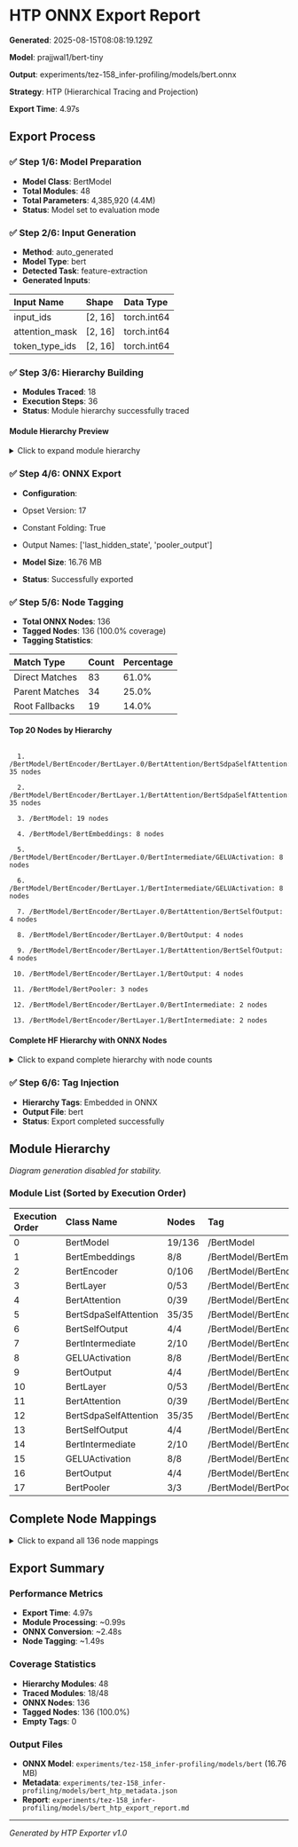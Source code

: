 # HTP ONNX Export Report

**Generated**: 2025-08-15T08:08:19.129Z

**Model**: prajjwal1/bert-tiny

**Output**: experiments/tez-158_infer-profiling/models/bert.onnx

**Strategy**: HTP (Hierarchical Tracing and Projection)

**Export Time**: 4.97s

## Export Process

### ✅ Step 1/6: Model Preparation

- **Model Class**: BertModel
- **Total Modules**: 48
- **Total Parameters**: 4,385,920 (4.4M)
- **Status**: Model set to evaluation mode

### ✅ Step 2/6: Input Generation

- **Method**: auto_generated
- **Model Type**: bert
- **Detected Task**: feature-extraction
- **Generated Inputs**:

| Input Name     | Shape   | Data Type   |
| :------------- | :------ | :---------- |
| input_ids      | [2, 16] | torch.int64 |
| attention_mask | [2, 16] | torch.int64 |
| token_type_ids | [2, 16] | torch.int64 |

### ✅ Step 3/6: Hierarchy Building

- **Modules Traced**: 18
- **Execution Steps**: 36
- **Status**: Module hierarchy successfully traced

#### Module Hierarchy Preview

<details>

<summary>Click to expand module hierarchy</summary>



```

BertModel
├── BertEmbeddings: embeddings
├── BertEncoder: encoder
│   ├── BertLayer: encoder.layer.0
│   │   ├── BertAttention: encoder.layer.0.attention
│   │   │   ├── BertSelfOutput: encoder.layer.0.attention.output
│   │   │   └── BertSdpaSelfAttention: encoder.layer.0.attention.self
│   │   ├── BertIntermediate: encoder.layer.0.intermediate
│   │   │   └── GELUActivation: encoder.layer.0.intermediate.intermediate_act_fn
│   │   └── BertOutput: encoder.layer.0.output
│   └── BertLayer: encoder.layer.1
│       ├── BertAttention: encoder.layer.1.attention
│       │   ├── BertSelfOutput: encoder.layer.1.attention.output
│       │   └── BertSdpaSelfAttention: encoder.layer.1.attention.self
│       ├── BertIntermediate: encoder.layer.1.intermediate
│       │   └── GELUActivation: encoder.layer.1.intermediate.intermediate_act_fn
│       └── BertOutput: encoder.layer.1.output
└── BertPooler: pooler

```



</details>

### ✅ Step 4/6: ONNX Export

- **Configuration**:

- Opset Version: 17
- Constant Folding: True
- Output Names: ['last_hidden_state', 'pooler_output']

- **Model Size**: 16.76 MB
- **Status**: Successfully exported

### ✅ Step 5/6: Node Tagging

- **Total ONNX Nodes**: 136
- **Tagged Nodes**: 136 (100.0% coverage)
- **Tagging Statistics**:

| Match Type     | Count | Percentage |
| :------------- | :---- | :--------- |
| Direct Matches | 83    | 61.0%      |
| Parent Matches | 34    | 25.0%      |
| Root Fallbacks | 19    | 14.0%      |

#### Top 20 Nodes by Hierarchy



```

  1. /BertModel/BertEncoder/BertLayer.0/BertAttention/BertSdpaSelfAttention: 35 nodes

  2. /BertModel/BertEncoder/BertLayer.1/BertAttention/BertSdpaSelfAttention: 35 nodes

  3. /BertModel: 19 nodes

  4. /BertModel/BertEmbeddings: 8 nodes

  5. /BertModel/BertEncoder/BertLayer.0/BertIntermediate/GELUActivation: 8 nodes

  6. /BertModel/BertEncoder/BertLayer.1/BertIntermediate/GELUActivation: 8 nodes

  7. /BertModel/BertEncoder/BertLayer.0/BertAttention/BertSelfOutput: 4 nodes

  8. /BertModel/BertEncoder/BertLayer.0/BertOutput: 4 nodes

  9. /BertModel/BertEncoder/BertLayer.1/BertAttention/BertSelfOutput: 4 nodes

 10. /BertModel/BertEncoder/BertLayer.1/BertOutput: 4 nodes

 11. /BertModel/BertPooler: 3 nodes

 12. /BertModel/BertEncoder/BertLayer.0/BertIntermediate: 2 nodes

 13. /BertModel/BertEncoder/BertLayer.1/BertIntermediate: 2 nodes

```



#### Complete HF Hierarchy with ONNX Nodes

<details>

<summary>Click to expand complete hierarchy with node counts</summary>



```

BertModel (136 nodes)
├── BertEmbeddings: embeddings (8 nodes)
│   │   ├── Add (2 ops)
│   │   ├── Constant (2 ops)
│   │   ├── Gather (3 ops)
│   │   └── LayerNormalization: /embeddings/LayerNorm/LayerNormalization
├── BertEncoder: encoder (106 nodes)
│   ├── BertLayer: encoder.layer.0 (53 nodes)
│   │   ├── BertAttention: encoder.layer.0.attention (39 nodes)
│   │   │   ├── BertSelfOutput: encoder.layer.0.attention.output (4 nodes)
│   │   │   │   │   ├── Add (2 ops)
│   │   │   │   │   ├── LayerNormalization: /encoder/layer.0/attention/output/LayerNorm/LayerNormalization
│   │   │   │   │   └── MatMul: /encoder/layer.0/attention/output/dense/MatMul
│   │   │   └── BertSdpaSelfAttention: encoder.layer.0.attention.self (35 nodes)
│   │   │           ├── Add (4 ops)
│   │   │           ├── Cast (2 ops)
│   │   │           ├── Constant (7 ops)
│   │   │           ├── Div: /encoder/layer.0/attention/self/Div
│   │   │           ├── MatMul (5 ops)
│   │   │           ├── Mul (2 ops)
│   │   │           ├── Reshape (4 ops)
│   │   │           ├── Shape: /encoder/layer.0/attention/self/Shape
│   │   │           ├── Slice: /encoder/layer.0/attention/self/Slice
│   │   │           ├── Softmax: /encoder/layer.0/attention/self/Softmax
│   │   │           ├── Sqrt (3 ops)
│   │   │           └── Transpose (4 ops)
│   │   ├── BertIntermediate: encoder.layer.0.intermediate (10 nodes)
│   │   │   └── GELUActivation: encoder.layer.0.intermediate.intermediate_act_fn (8 nodes)
│   │   │           ├── Add: /encoder/layer.0/intermediate/intermediate_act_fn/Add
│   │   │           ├── Constant (3 ops)
│   │   │           ├── Div: /encoder/layer.0/intermediate/intermediate_act_fn/Div
│   │   │           ├── Erf: /encoder/layer.0/intermediate/intermediate_act_fn/Erf
│   │   │           └── Mul (2 ops)
│   │   └── BertOutput: encoder.layer.0.output (4 nodes)
│   │           ├── Add (2 ops)
│   │           ├── LayerNormalization: /encoder/layer.0/output/LayerNorm/LayerNormalization
│   │           └── MatMul: /encoder/layer.0/output/dense/MatMul
│   └── BertLayer: encoder.layer.1 (53 nodes)
│       ├── BertAttention: encoder.layer.1.attention (39 nodes)
│       │   ├── BertSelfOutput: encoder.layer.1.attention.output (4 nodes)
│       │   │   │   ├── Add (2 ops)
│       │   │   │   ├── LayerNormalization: /encoder/layer.1/attention/output/LayerNorm/LayerNormalization
│       │   │   │   └── MatMul: /encoder/layer.1/attention/output/dense/MatMul
│       │   └── BertSdpaSelfAttention: encoder.layer.1.attention.self (35 nodes)
│       │           ├── Add (4 ops)
│       │           ├── Cast (2 ops)
│       │           ├── Constant (7 ops)
│       │           ├── Div: /encoder/layer.1/attention/self/Div
│       │           ├── MatMul (5 ops)
│       │           ├── Mul (2 ops)
│       │           ├── Reshape (4 ops)
│       │           ├── Shape: /encoder/layer.1/attention/self/Shape
│       │           ├── Slice: /encoder/layer.1/attention/self/Slice
│       │           ├── Softmax: /encoder/layer.1/attention/self/Softmax
│       │           ├── Sqrt (3 ops)
│       │           └── Transpose (4 ops)
│       ├── BertIntermediate: encoder.layer.1.intermediate (10 nodes)
│       │   └── GELUActivation: encoder.layer.1.intermediate.intermediate_act_fn (8 nodes)
│       │           ├── Add: /encoder/layer.1/intermediate/intermediate_act_fn/Add
│       │           ├── Constant (3 ops)
│       │           ├── Div: /encoder/layer.1/intermediate/intermediate_act_fn/Div
│       │           ├── Erf: /encoder/layer.1/intermediate/intermediate_act_fn/Erf
│       │           └── Mul (2 ops)
│       └── BertOutput: encoder.layer.1.output (4 nodes)
│               ├── Add (2 ops)
│               ├── LayerNormalization: /encoder/layer.1/output/LayerNorm/LayerNormalization
│               └── MatMul: /encoder/layer.1/output/dense/MatMul
└── BertPooler: pooler (3 nodes)
        ├── Gather: /pooler/Gather
        ├── Gemm: /pooler/dense/Gemm
        └── Tanh: /pooler/activation/Tanh

```



</details>

### ✅ Step 6/6: Tag Injection

- **Hierarchy Tags**: Embedded in ONNX
- **Output File**: bert
- **Status**: Export completed successfully

## Module Hierarchy

*Diagram generation disabled for stability.*

### Module List (Sorted by Execution Order)

| Execution Order | Class Name            | Nodes  | Tag                                                                    | Scope                                            |
| :-------------- | :-------------------- | :----- | :--------------------------------------------------------------------- | :----------------------------------------------- |
| 0               | BertModel             | 19/136 | /BertModel                                                             | [ROOT]                                           |
| 1               | BertEmbeddings        | 8/8    | /BertModel/BertEmbeddings                                              | embeddings                                       |
| 2               | BertEncoder           | 0/106  | /BertModel/BertEncoder                                                 | encoder                                          |
| 3               | BertLayer             | 0/53   | /BertModel/BertEncoder/BertLayer.0                                     | encoder.layer.0                                  |
| 4               | BertAttention         | 0/39   | /BertModel/BertEncoder/BertLayer.0/BertAttention                       | encoder.layer.0.attention                        |
| 5               | BertSdpaSelfAttention | 35/35  | /BertModel/BertEncoder/BertLayer.0/BertAttention/BertSdpaSelfAttention | encoder.layer.0.attention.self                   |
| 6               | BertSelfOutput        | 4/4    | /BertModel/BertEncoder/BertLayer.0/BertAttention/BertSelfOutput        | encoder.layer.0.attention.output                 |
| 7               | BertIntermediate      | 2/10   | /BertModel/BertEncoder/BertLayer.0/BertIntermediate                    | encoder.layer.0.intermediate                     |
| 8               | GELUActivation        | 8/8    | /BertModel/BertEncoder/BertLayer.0/BertIntermediate/GELUActivation     | encoder.layer.0.intermediate.intermediate_act_fn |
| 9               | BertOutput            | 4/4    | /BertModel/BertEncoder/BertLayer.0/BertOutput                          | encoder.layer.0.output                           |
| 10              | BertLayer             | 0/53   | /BertModel/BertEncoder/BertLayer.1                                     | encoder.layer.1                                  |
| 11              | BertAttention         | 0/39   | /BertModel/BertEncoder/BertLayer.1/BertAttention                       | encoder.layer.1.attention                        |
| 12              | BertSdpaSelfAttention | 35/35  | /BertModel/BertEncoder/BertLayer.1/BertAttention/BertSdpaSelfAttention | encoder.layer.1.attention.self                   |
| 13              | BertSelfOutput        | 4/4    | /BertModel/BertEncoder/BertLayer.1/BertAttention/BertSelfOutput        | encoder.layer.1.attention.output                 |
| 14              | BertIntermediate      | 2/10   | /BertModel/BertEncoder/BertLayer.1/BertIntermediate                    | encoder.layer.1.intermediate                     |
| 15              | GELUActivation        | 8/8    | /BertModel/BertEncoder/BertLayer.1/BertIntermediate/GELUActivation     | encoder.layer.1.intermediate.intermediate_act_fn |
| 16              | BertOutput            | 4/4    | /BertModel/BertEncoder/BertLayer.1/BertOutput                          | encoder.layer.1.output                           |
| 17              | BertPooler            | 3/3    | /BertModel/BertPooler                                                  | pooler                                           |

## Complete Node Mappings

<details>

<summary>Click to expand all 136 node mappings</summary>



```

/Cast -> /BertModel

/Cast_1 -> /BertModel

/Cast_2 -> /BertModel

/Constant -> /BertModel

/ConstantOfShape -> /BertModel

/Constant_1 -> /BertModel

/Constant_2 -> /BertModel

/Constant_3 -> /BertModel

/Constant_4 -> /BertModel

/Constant_5 -> /BertModel

/Constant_6 -> /BertModel

/Equal -> /BertModel

/Expand -> /BertModel

/Mul -> /BertModel

/Sub -> /BertModel

/Unsqueeze -> /BertModel

/Unsqueeze_1 -> /BertModel

/Where -> /BertModel

/Where_1 -> /BertModel

/embeddings/Add -> /BertModel/BertEmbeddings

/embeddings/Add_1 -> /BertModel/BertEmbeddings

/embeddings/Constant -> /BertModel/BertEmbeddings

/embeddings/Constant_1 -> /BertModel/BertEmbeddings

/embeddings/LayerNorm/LayerNormalization -> /BertModel/BertEmbeddings

/embeddings/position_embeddings/Gather -> /BertModel/BertEmbeddings

/embeddings/token_type_embeddings/Gather -> /BertModel/BertEmbeddings

/embeddings/word_embeddings/Gather -> /BertModel/BertEmbeddings

/encoder/layer.0/attention/output/Add -> /BertModel/BertEncoder/BertLayer.0/BertAttention/BertSelfOutput

/encoder/layer.0/attention/output/LayerNorm/LayerNormalization -> /BertModel/BertEncoder/BertLayer.0/BertAttention/BertSelfOutput

/encoder/layer.0/attention/output/dense/Add -> /BertModel/BertEncoder/BertLayer.0/BertAttention/BertSelfOutput

/encoder/layer.0/attention/output/dense/MatMul -> /BertModel/BertEncoder/BertLayer.0/BertAttention/BertSelfOutput

/encoder/layer.0/attention/self/Add -> /BertModel/BertEncoder/BertLayer.0/BertAttention/BertSdpaSelfAttention

/encoder/layer.0/attention/self/Cast -> /BertModel/BertEncoder/BertLayer.0/BertAttention/BertSdpaSelfAttention

/encoder/layer.0/attention/self/Cast_1 -> /BertModel/BertEncoder/BertLayer.0/BertAttention/BertSdpaSelfAttention

/encoder/layer.0/attention/self/Constant -> /BertModel/BertEncoder/BertLayer.0/BertAttention/BertSdpaSelfAttention

/encoder/layer.0/attention/self/Constant_1 -> /BertModel/BertEncoder/BertLayer.0/BertAttention/BertSdpaSelfAttention

/encoder/layer.0/attention/self/Constant_2 -> /BertModel/BertEncoder/BertLayer.0/BertAttention/BertSdpaSelfAttention

/encoder/layer.0/attention/self/Constant_3 -> /BertModel/BertEncoder/BertLayer.0/BertAttention/BertSdpaSelfAttention

/encoder/layer.0/attention/self/Constant_4 -> /BertModel/BertEncoder/BertLayer.0/BertAttention/BertSdpaSelfAttention

/encoder/layer.0/attention/self/Constant_5 -> /BertModel/BertEncoder/BertLayer.0/BertAttention/BertSdpaSelfAttention

/encoder/layer.0/attention/self/Constant_6 -> /BertModel/BertEncoder/BertLayer.0/BertAttention/BertSdpaSelfAttention

/encoder/layer.0/attention/self/Div -> /BertModel/BertEncoder/BertLayer.0/BertAttention/BertSdpaSelfAttention

/encoder/layer.0/attention/self/MatMul -> /BertModel/BertEncoder/BertLayer.0/BertAttention/BertSdpaSelfAttention

/encoder/layer.0/attention/self/MatMul_1 -> /BertModel/BertEncoder/BertLayer.0/BertAttention/BertSdpaSelfAttention

/encoder/layer.0/attention/self/Mul -> /BertModel/BertEncoder/BertLayer.0/BertAttention/BertSdpaSelfAttention

/encoder/layer.0/attention/self/Mul_1 -> /BertModel/BertEncoder/BertLayer.0/BertAttention/BertSdpaSelfAttention

/encoder/layer.0/attention/self/Reshape -> /BertModel/BertEncoder/BertLayer.0/BertAttention/BertSdpaSelfAttention

/encoder/layer.0/attention/self/Reshape_1 -> /BertModel/BertEncoder/BertLayer.0/BertAttention/BertSdpaSelfAttention

/encoder/layer.0/attention/self/Reshape_2 -> /BertModel/BertEncoder/BertLayer.0/BertAttention/BertSdpaSelfAttention

/encoder/layer.0/attention/self/Reshape_3 -> /BertModel/BertEncoder/BertLayer.0/BertAttention/BertSdpaSelfAttention

/encoder/layer.0/attention/self/Shape -> /BertModel/BertEncoder/BertLayer.0/BertAttention/BertSdpaSelfAttention

/encoder/layer.0/attention/self/Slice -> /BertModel/BertEncoder/BertLayer.0/BertAttention/BertSdpaSelfAttention

/encoder/layer.0/attention/self/Softmax -> /BertModel/BertEncoder/BertLayer.0/BertAttention/BertSdpaSelfAttention

/encoder/layer.0/attention/self/Sqrt -> /BertModel/BertEncoder/BertLayer.0/BertAttention/BertSdpaSelfAttention

/encoder/layer.0/attention/self/Sqrt_1 -> /BertModel/BertEncoder/BertLayer.0/BertAttention/BertSdpaSelfAttention

/encoder/layer.0/attention/self/Sqrt_2 -> /BertModel/BertEncoder/BertLayer.0/BertAttention/BertSdpaSelfAttention

/encoder/layer.0/attention/self/Transpose -> /BertModel/BertEncoder/BertLayer.0/BertAttention/BertSdpaSelfAttention

/encoder/layer.0/attention/self/Transpose_1 -> /BertModel/BertEncoder/BertLayer.0/BertAttention/BertSdpaSelfAttention

/encoder/layer.0/attention/self/Transpose_2 -> /BertModel/BertEncoder/BertLayer.0/BertAttention/BertSdpaSelfAttention

/encoder/layer.0/attention/self/Transpose_3 -> /BertModel/BertEncoder/BertLayer.0/BertAttention/BertSdpaSelfAttention

/encoder/layer.0/attention/self/key/Add -> /BertModel/BertEncoder/BertLayer.0/BertAttention/BertSdpaSelfAttention

/encoder/layer.0/attention/self/key/MatMul -> /BertModel/BertEncoder/BertLayer.0/BertAttention/BertSdpaSelfAttention

/encoder/layer.0/attention/self/query/Add -> /BertModel/BertEncoder/BertLayer.0/BertAttention/BertSdpaSelfAttention

/encoder/layer.0/attention/self/query/MatMul -> /BertModel/BertEncoder/BertLayer.0/BertAttention/BertSdpaSelfAttention

/encoder/layer.0/attention/self/value/Add -> /BertModel/BertEncoder/BertLayer.0/BertAttention/BertSdpaSelfAttention

/encoder/layer.0/attention/self/value/MatMul -> /BertModel/BertEncoder/BertLayer.0/BertAttention/BertSdpaSelfAttention

/encoder/layer.0/intermediate/dense/Add -> /BertModel/BertEncoder/BertLayer.0/BertIntermediate

/encoder/layer.0/intermediate/dense/MatMul -> /BertModel/BertEncoder/BertLayer.0/BertIntermediate

/encoder/layer.0/intermediate/intermediate_act_fn/Add -> /BertModel/BertEncoder/BertLayer.0/BertIntermediate/GELUActivation

/encoder/layer.0/intermediate/intermediate_act_fn/Constant -> /BertModel/BertEncoder/BertLayer.0/BertIntermediate/GELUActivation

/encoder/layer.0/intermediate/intermediate_act_fn/Constant_1 -> /BertModel/BertEncoder/BertLayer.0/BertIntermediate/GELUActivation

/encoder/layer.0/intermediate/intermediate_act_fn/Constant_2 -> /BertModel/BertEncoder/BertLayer.0/BertIntermediate/GELUActivation

/encoder/layer.0/intermediate/intermediate_act_fn/Div -> /BertModel/BertEncoder/BertLayer.0/BertIntermediate/GELUActivation

/encoder/layer.0/intermediate/intermediate_act_fn/Erf -> /BertModel/BertEncoder/BertLayer.0/BertIntermediate/GELUActivation

/encoder/layer.0/intermediate/intermediate_act_fn/Mul -> /BertModel/BertEncoder/BertLayer.0/BertIntermediate/GELUActivation

/encoder/layer.0/intermediate/intermediate_act_fn/Mul_1 -> /BertModel/BertEncoder/BertLayer.0/BertIntermediate/GELUActivation

/encoder/layer.0/output/Add -> /BertModel/BertEncoder/BertLayer.0/BertOutput

/encoder/layer.0/output/LayerNorm/LayerNormalization -> /BertModel/BertEncoder/BertLayer.0/BertOutput

/encoder/layer.0/output/dense/Add -> /BertModel/BertEncoder/BertLayer.0/BertOutput

/encoder/layer.0/output/dense/MatMul -> /BertModel/BertEncoder/BertLayer.0/BertOutput

/encoder/layer.1/attention/output/Add -> /BertModel/BertEncoder/BertLayer.1/BertAttention/BertSelfOutput

/encoder/layer.1/attention/output/LayerNorm/LayerNormalization -> /BertModel/BertEncoder/BertLayer.1/BertAttention/BertSelfOutput

/encoder/layer.1/attention/output/dense/Add -> /BertModel/BertEncoder/BertLayer.1/BertAttention/BertSelfOutput

/encoder/layer.1/attention/output/dense/MatMul -> /BertModel/BertEncoder/BertLayer.1/BertAttention/BertSelfOutput

/encoder/layer.1/attention/self/Add -> /BertModel/BertEncoder/BertLayer.1/BertAttention/BertSdpaSelfAttention

/encoder/layer.1/attention/self/Cast -> /BertModel/BertEncoder/BertLayer.1/BertAttention/BertSdpaSelfAttention

/encoder/layer.1/attention/self/Cast_1 -> /BertModel/BertEncoder/BertLayer.1/BertAttention/BertSdpaSelfAttention

/encoder/layer.1/attention/self/Constant -> /BertModel/BertEncoder/BertLayer.1/BertAttention/BertSdpaSelfAttention

/encoder/layer.1/attention/self/Constant_1 -> /BertModel/BertEncoder/BertLayer.1/BertAttention/BertSdpaSelfAttention

/encoder/layer.1/attention/self/Constant_2 -> /BertModel/BertEncoder/BertLayer.1/BertAttention/BertSdpaSelfAttention

/encoder/layer.1/attention/self/Constant_3 -> /BertModel/BertEncoder/BertLayer.1/BertAttention/BertSdpaSelfAttention

/encoder/layer.1/attention/self/Constant_4 -> /BertModel/BertEncoder/BertLayer.1/BertAttention/BertSdpaSelfAttention

/encoder/layer.1/attention/self/Constant_5 -> /BertModel/BertEncoder/BertLayer.1/BertAttention/BertSdpaSelfAttention

/encoder/layer.1/attention/self/Constant_6 -> /BertModel/BertEncoder/BertLayer.1/BertAttention/BertSdpaSelfAttention

/encoder/layer.1/attention/self/Div -> /BertModel/BertEncoder/BertLayer.1/BertAttention/BertSdpaSelfAttention

/encoder/layer.1/attention/self/MatMul -> /BertModel/BertEncoder/BertLayer.1/BertAttention/BertSdpaSelfAttention

/encoder/layer.1/attention/self/MatMul_1 -> /BertModel/BertEncoder/BertLayer.1/BertAttention/BertSdpaSelfAttention

/encoder/layer.1/attention/self/Mul -> /BertModel/BertEncoder/BertLayer.1/BertAttention/BertSdpaSelfAttention

/encoder/layer.1/attention/self/Mul_1 -> /BertModel/BertEncoder/BertLayer.1/BertAttention/BertSdpaSelfAttention

/encoder/layer.1/attention/self/Reshape -> /BertModel/BertEncoder/BertLayer.1/BertAttention/BertSdpaSelfAttention

/encoder/layer.1/attention/self/Reshape_1 -> /BertModel/BertEncoder/BertLayer.1/BertAttention/BertSdpaSelfAttention

/encoder/layer.1/attention/self/Reshape_2 -> /BertModel/BertEncoder/BertLayer.1/BertAttention/BertSdpaSelfAttention

/encoder/layer.1/attention/self/Reshape_3 -> /BertModel/BertEncoder/BertLayer.1/BertAttention/BertSdpaSelfAttention

/encoder/layer.1/attention/self/Shape -> /BertModel/BertEncoder/BertLayer.1/BertAttention/BertSdpaSelfAttention

/encoder/layer.1/attention/self/Slice -> /BertModel/BertEncoder/BertLayer.1/BertAttention/BertSdpaSelfAttention

/encoder/layer.1/attention/self/Softmax -> /BertModel/BertEncoder/BertLayer.1/BertAttention/BertSdpaSelfAttention

/encoder/layer.1/attention/self/Sqrt -> /BertModel/BertEncoder/BertLayer.1/BertAttention/BertSdpaSelfAttention

/encoder/layer.1/attention/self/Sqrt_1 -> /BertModel/BertEncoder/BertLayer.1/BertAttention/BertSdpaSelfAttention

/encoder/layer.1/attention/self/Sqrt_2 -> /BertModel/BertEncoder/BertLayer.1/BertAttention/BertSdpaSelfAttention

/encoder/layer.1/attention/self/Transpose -> /BertModel/BertEncoder/BertLayer.1/BertAttention/BertSdpaSelfAttention

/encoder/layer.1/attention/self/Transpose_1 -> /BertModel/BertEncoder/BertLayer.1/BertAttention/BertSdpaSelfAttention

/encoder/layer.1/attention/self/Transpose_2 -> /BertModel/BertEncoder/BertLayer.1/BertAttention/BertSdpaSelfAttention

/encoder/layer.1/attention/self/Transpose_3 -> /BertModel/BertEncoder/BertLayer.1/BertAttention/BertSdpaSelfAttention

/encoder/layer.1/attention/self/key/Add -> /BertModel/BertEncoder/BertLayer.1/BertAttention/BertSdpaSelfAttention

/encoder/layer.1/attention/self/key/MatMul -> /BertModel/BertEncoder/BertLayer.1/BertAttention/BertSdpaSelfAttention

/encoder/layer.1/attention/self/query/Add -> /BertModel/BertEncoder/BertLayer.1/BertAttention/BertSdpaSelfAttention

/encoder/layer.1/attention/self/query/MatMul -> /BertModel/BertEncoder/BertLayer.1/BertAttention/BertSdpaSelfAttention

/encoder/layer.1/attention/self/value/Add -> /BertModel/BertEncoder/BertLayer.1/BertAttention/BertSdpaSelfAttention

/encoder/layer.1/attention/self/value/MatMul -> /BertModel/BertEncoder/BertLayer.1/BertAttention/BertSdpaSelfAttention

/encoder/layer.1/intermediate/dense/Add -> /BertModel/BertEncoder/BertLayer.1/BertIntermediate

/encoder/layer.1/intermediate/dense/MatMul -> /BertModel/BertEncoder/BertLayer.1/BertIntermediate

/encoder/layer.1/intermediate/intermediate_act_fn/Add -> /BertModel/BertEncoder/BertLayer.1/BertIntermediate/GELUActivation

/encoder/layer.1/intermediate/intermediate_act_fn/Constant -> /BertModel/BertEncoder/BertLayer.1/BertIntermediate/GELUActivation

/encoder/layer.1/intermediate/intermediate_act_fn/Constant_1 -> /BertModel/BertEncoder/BertLayer.1/BertIntermediate/GELUActivation

/encoder/layer.1/intermediate/intermediate_act_fn/Constant_2 -> /BertModel/BertEncoder/BertLayer.1/BertIntermediate/GELUActivation

/encoder/layer.1/intermediate/intermediate_act_fn/Div -> /BertModel/BertEncoder/BertLayer.1/BertIntermediate/GELUActivation

/encoder/layer.1/intermediate/intermediate_act_fn/Erf -> /BertModel/BertEncoder/BertLayer.1/BertIntermediate/GELUActivation

/encoder/layer.1/intermediate/intermediate_act_fn/Mul -> /BertModel/BertEncoder/BertLayer.1/BertIntermediate/GELUActivation

/encoder/layer.1/intermediate/intermediate_act_fn/Mul_1 -> /BertModel/BertEncoder/BertLayer.1/BertIntermediate/GELUActivation

/encoder/layer.1/output/Add -> /BertModel/BertEncoder/BertLayer.1/BertOutput

/encoder/layer.1/output/LayerNorm/LayerNormalization -> /BertModel/BertEncoder/BertLayer.1/BertOutput

/encoder/layer.1/output/dense/Add -> /BertModel/BertEncoder/BertLayer.1/BertOutput

/encoder/layer.1/output/dense/MatMul -> /BertModel/BertEncoder/BertLayer.1/BertOutput

/pooler/Gather -> /BertModel/BertPooler

/pooler/activation/Tanh -> /BertModel/BertPooler

/pooler/dense/Gemm -> /BertModel/BertPooler

```



</details>

## Export Summary

### Performance Metrics

- **Export Time**: 4.97s
- **Module Processing**: ~0.99s
- **ONNX Conversion**: ~2.48s
- **Node Tagging**: ~1.49s

### Coverage Statistics

- **Hierarchy Modules**: 48
- **Traced Modules**: 18/48
- **ONNX Nodes**: 136
- **Tagged Nodes**: 136 (100.0%)
- **Empty Tags**: 0

### Output Files

- **ONNX Model**: `experiments/tez-158_infer-profiling/models/bert` (16.76 MB)
- **Metadata**: `experiments/tez-158_infer-profiling/models/bert_htp_metadata.json`
- **Report**: `experiments/tez-158_infer-profiling/models/bert_htp_export_report.md`

***

*Generated by HTP Exporter v1.0*